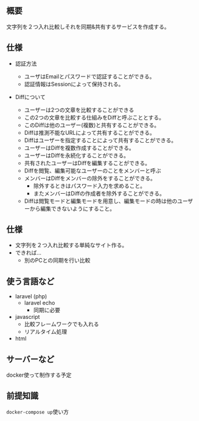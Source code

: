 
## 概要
文字列を２つ入れ比較しそれを同期&共有するサービスを作成する。

## 仕様


- 認証方法
  - ユーザはEmailとパスワードで認証することができる。
  - 認証情報はSessionによって保持される。

- Diffについて
  - ユーザーは2つの文章を比較することができる
  - この2つの文章を比較する仕組みをDiffと呼ぶこととする。
  - このDiffは他のユーザー(複数)と共有することができる。
  - Diffは推測不能なURLによって共有することができる。
  - Diffはユーザーを指定することによって共有することができる。
  - ユーザーはDiffを複数作成することができる。
  - ユーザーはDiffを永続化することができる。
  - 共有されたユーザーはDiffを編集することができる。
  - Diffを閲覧、編集可能なユーザーのことをメンバーと呼ぶ
  - メンバーはDiffをメンバーの除外をすることができる。
    - 除外するときはパスワード入力を求めること。
    - またメンバーはDiffの作成者を除外することができる。
  - Diffは閲覧モードと編集モードを用意し、編集モードの時は他のユーザーから編集できないようにすること。
   


## 仕様
- 文字列を２つ入れ比較する単純なサイト作る。
- できれば...
  - 別のPCとの同期を行い比較

## 使う言語など
- laravel (php)
  - laravel echo
    - 同期に必要
- javascript
  - 比較フレームワークでも入れる
  - リアルタイム処理
- html

## サーバーなど
docker使って制作する予定

## 前提知識
`docker-compose up`使い方


